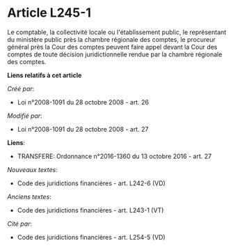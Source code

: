 # Article L245-1

Le comptable, la collectivité locale ou l'établissement public, le représentant du ministère public près la chambre régionale
des comptes, le procureur général près la Cour des comptes peuvent faire appel devant la Cour des comptes de toute décision
juridictionnelle rendue par la chambre régionale des comptes.

**Liens relatifs à cet article**

_Créé par_:

  - Loi n°2008-1091 du 28 octobre 2008 - art. 26

_Modifié par_:

  - Loi n°2008-1091 du 28 octobre 2008 - art. 27

**Liens**:

  - TRANSFERE: Ordonnance n°2016-1360 du 13 octobre 2016 - art. 27

_Nouveaux textes_:

  - Code des juridictions financières - art. L242-6 (VD)

_Anciens textes_:

  - Code des juridictions financières - art. L243-1 (VT)

_Cité par_:

  - Code des juridictions financières - art. L254-5 (VD)
